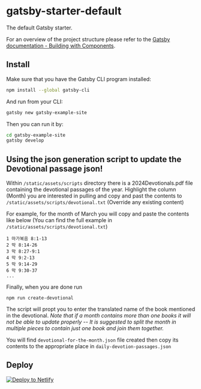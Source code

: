 # gatsby-starter-default
The default Gatsby starter.

For an overview of the project structure please refer to the [Gatsby documentation - Building with Components](https://www.gatsbyjs.org/docs/building-with-components/).

## Install

Make sure that you have the Gatsby CLI program installed:
```sh
npm install --global gatsby-cli
```

And run from your CLI:
```sh
gatsby new gatsby-example-site
```

Then you can run it by:
```sh
cd gatsby-example-site
gatsby develop
```

## Using the json generation script to update the Devotional passage json!

Within `/static/assets/scripts` directory there is a 2024Devotionals.pdf file containing the devotional passages of the year.
Highlight the column (Month) you are interested in pulling and copy and past the contents to  `/static/assets/scripts/devotional.txt` (Override any existing content)

For example, for the month of March you will copy and paste the contents like below (You can find the full example in  `/static/assets/scripts/devotional.txt`)

```
1 마가복음 8:1-13
2 막 8:14-26
3 막 8:27-9:1
4 막 9:2-13
5 막 9:14-29 
6 막 9:30-37 
...
```

Finally, when you are done run
```
npm run create-devotional
```
The script will propt you to enter the translated name of the book mentioned in the devotional.
*Note that if a month contains more than one books it will not be able to update properly -- It is suggested to split the month in multiple pieces to contain just one book and join them together.*

You will find `devotional-for-the-month.json` file created then copy its contents to the appropriate place in `daily-devotion-passages.json`

## Deploy

[![Deploy to Netlify](https://www.netlify.com/img/deploy/button.svg)](https://app.netlify.com/start/deploy?repository=https://github.com/gatsbyjs/gatsby-starter-default)
